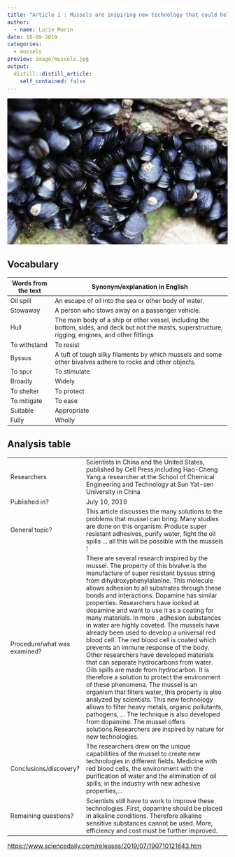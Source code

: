 ```yaml
---
title: "Article 1 : Mussels are inspiring new technology that could help purify water and clean up oil spills"
author:
  - name: Lucie Marin
date: 10-09-2019
categories:
  - mussels
preview: image/mussels.jpg
output:
  distill::distill_article:
    self_contained: false
---
```





![ [Credit: ]() ](image/mussels.jpg)

## Vocabulary 

| Words from the text | Synonym/explanation in English |
| ------------------- | ------------------------------ |
| Oil spill          | An escape of oil into the sea or other body of water.                  |
| Stowaway             | A person who stows away on a passenger vehicle.         |
| Hull      | The main body of a ship or other vessel, including the bottom, sides, and deck but not the masts, superstructure, rigging, engines, and other fittings         |
| To withstand                  | To resist      |
| Byssus              | A tuft of tough silky filaments by which mussels and some other bivalves adhere to rocks and other objects.     |
| To spur                  |To stimulate       |
| Broadly               | Widely        |
| To shelter             |To protect       |
| To mitigate                    |To ease       |
| Suitable                    | Appropriate        |
| Fully                   | Wholly        |


## Analysis table 

|                              |                                                                     |
| ---------------------------- | ------------------------------------------------------------------- |
| Researchers                  | Scientists in China and the United States, published by Cell Press,including Hao-Cheng Yang a researcher at the School of Chemical Engineering and Technology at Sun Yat-sen University in China                  |
| Published in?                | July 10, 2019                                                       |
| General topic?               |  This article discusses the many solutions to the problems that mussel can bring. Many studies are done on this organism. Produce super resistant adhesives, purify water, fight the oil spills ... all this will be possible with the mussels !                     |
| Procedure/what was examined? | There are several research inspired by the mussel.     The property of this bivalve is the manufacture of super resistant byssus string from dihydroxyphenylalanine. This molecule allows adhesion to all substrates through these bonds and interactions. Dopamine has similar properties. Researchers have looked at dopamine and want to use it as a coating for many materials. In more , adhesion substances in water are highly coveted.       The mussels have already been used to develop a universal red blood cell. The red blood cell is coated which prevents an immune response of the body.           Other researchers have developed materials that can separate hydrocarbons from water. Oils spills are made from hydrocarbon. It is therefore a solution to protect the environment of these phenomena.         The mussel is an organism that filters water, this property is also analyzed by scientists. This new technology allows to filter heavy metals, organic pollutants, pathogens, ... The technique is also developed from dopamine.            The mussel offers solutions.Researchers are inspired by nature for new technologies. |
| Conclusions/discovery?       |  The researchers drew on the unique capabilities of the mussel to create new technologies in different fields. Medicine with red blood cells, the environment with the purification of water and the elimination of oil spills, in the industry with new adhesive properties,...      |
| Remaining questions?         | Scientists still have to work to improve these technologies. First, dopamine should be placed in alkaline conditions. Therefore alkaline sensitive substances cannot be used.     More, efficiency and cost must be further improved. |


<https://www.sciencedaily.com/releases/2019/07/190710121643.htm>



